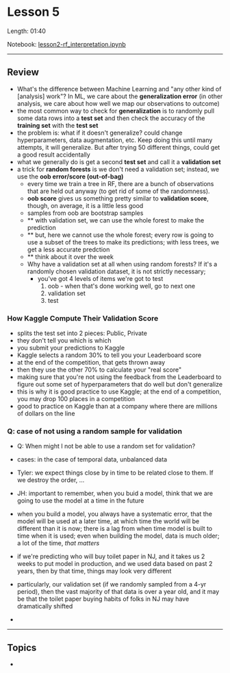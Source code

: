 # Lesson 5

Length: 01:40  

Notebook:  [lesson2-rf_interpretation.ipynb](https://github.com/fastai/fastai/blob/master/courses/ml1/lesson2-rf_interpretation.ipynb)  

---
## Review
- What's the difference between Machine Learning and "any other kind of [analysis] work"?  In ML, we care about the **generalization error** (in other analysis, we care about how well we map our observations to outcome)
- the most common way to check for **generalization** is to randomly pull some data rows into a **test set** and then check the accuracy of the **training set** with the **test set**
- the problem is: what if it doesn't generalize?  could change hyperparameters, data augmentation, etc.  Keep doing this until many attempts, it will generalize.  But after trying 50 different things, could get a good result accidentally
- what we generally do is get a second **test set** and call it a **validation set**
- a trick for **random forests** is we don't need a validation set; instead, we use the **oob error/score (out-of-bag)**
  - every time we train a tree in RF, there are a bunch of observations that are held out anyway (to get rid of some of the randomness).  
  - **oob score** gives us something pretty similar to **validation score**, though, on average, it is a little less good
  - samples from oob are bootstrap samples
  - ** with validation set, we can use the whole forest to make the prediction
  - ** but, here we cannot use the whole forest; every row is going to use a subset of the trees to make its predictions; with less trees, we get a less accurate predction 
  - ** think about it over the week
  - Why have a validation set at all when using random forests?  If it's a randomly chosen validation dataset, it is not strictly necessary; 
    - you've got 4 levels of items we're got to test
      1.  oob - when that's done working well, go to next one
      2.  validation set
      3.  test
      
### How Kaggle Compute Their Validation Score
- splits the test set into 2 pieces:  Public, Private
- they don't tell you which is which
- you submit your predictions to Kaggle
- Kaggle selects a random 30% to tell you your Leaderboard score
- at the end of the competition, that gets thrown away
- then they use the other 70% to calculate your "real score"
- making sure that you're not using the feedback from the Leaderboard to figure out some set of hyperparameters that do well but don't generalize
- this is why it is good practice to use Kaggle; at the end of a competition, you may drop 100 places in a competition
- good to practice on Kaggle than at a company where there are millions of dollars on the line

### Q:  case of not using a random sample for validation
- Q:  When might I not be able to use a random set for validation?
- cases:  in the case of temporal data, unbalanced data
- Tyler:  we expect things close by in time to be related close to them.  If we destroy the order, ...
- JH:  important to remember, when you buid a model, think that we are going to use the model at a time in the future
- when you build a model, you always have a systematic error, that the model will be used at a later time, at which time the world will be different than it is now; there is a lag from when time model is built to time when it is used; even when building the model, data is much older; a lot of the time, _that matters_
- if we're predicting who will buy toilet paper in NJ, and it takes us 2 weeks to put model in production, and we used data based on past 2 years, then by that time, things may look very different
- particularly, our validation set (if we randomly sampled from a 4-yr period), then the vast majority of that data is over a year old, and it may be that the toilet paper buying habits of folks in NJ may have dramatically shifted

- 

  
  



---
## Topics
-  
